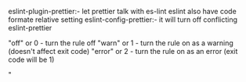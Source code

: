 eslint-plugin-prettier:- let prettier talk with es-lint
eslint also have code formate relative setting
eslint-config-prettier:- it will turn off conflicting eslint-prettier

"off" or 0 - turn the rule off
"warn" or 1 - turn the rule on as a warning (doesn't affect exit code)
"error" or 2 - turn the rule on as an error (exit code will be 1)

"
